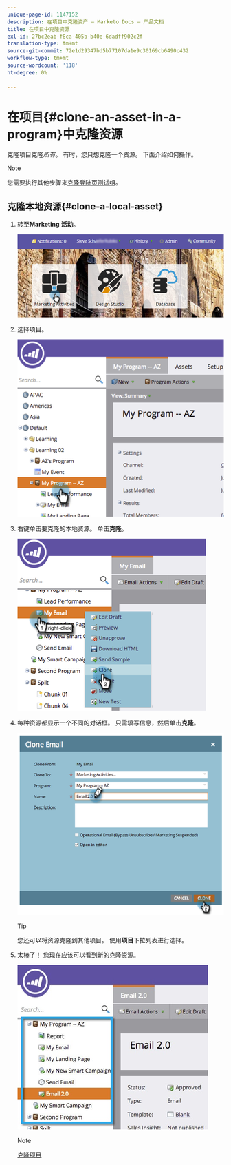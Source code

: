 ```yaml
---
unique-page-id: 1147152
description: 在项目中克隆资产 — Marketo Docs — 产品文档
title: 在项目中克隆资源
exl-id: 27bc2eab-f8ca-405b-b40e-6dadff902c2f
translation-type: tm+mt
source-git-commit: 72e1d29347bd5b77107da1e9c30169cb6490c432
workflow-type: tm+mt
source-wordcount: '118'
ht-degree: 0%

---
```


# 在项目{#clone-an-asset-in-a-program}中克隆资源

克隆项目克隆&#x200B;_所有_。 有时，您只想克隆一个资源。 下面介绍如何操作。

>[!NOTE]
>
>您需要执行其他步骤来[克隆登陆页测试组](/help/marketo/product-docs/demand-generation/landing-pages/landing-page-actions/cloning-a-landing-page-test-group.md)。

## 克隆本地资源{#clone-a-local-asset}

1. 转至&#x200B;**Marketing** **活动**。

   ![](assets/login-marketing-activities.png)

1. 选择项目。

   ![](assets/image2014-9-23-15-3a56-3a12.png)

1. 右键单击要克隆的本地资源。 单击&#x200B;**克隆**。

   ![](assets/image2014-9-23-15-3a56-3a25.png)

1. 每种资源都显示一个不同的对话框。 只需填写信息，然后单击&#x200B;**克隆**。

   ![](assets/image2014-9-23-15-3a56-3a34.png)

   >[!TIP]
   >
   >您还可以将资源克隆到其他项目。 使用&#x200B;**项目**&#x200B;下拉列表进行选择。

1. 太棒了！ 您现在应该可以看到新的克隆资源。

   ![](assets/report.jpg)

   >[!NOTE]
   >
   >[克隆项目](/help/marketo/product-docs/core-marketo-concepts/programs/working-with-programs/clone-a-program.md)
